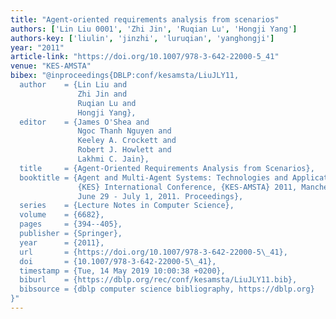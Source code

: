 ```yaml
---
title: "Agent-oriented requirements analysis from scenarios"
authors: ['Lin Liu 0001', 'Zhi Jin', 'Ruqian Lu', 'Hongji Yang']
authors-key: ['liulin', 'jinzhi', 'luruqian', 'yanghongji']
year: "2011"
article-link: "https://doi.org/10.1007/978-3-642-22000-5_41"
venue: "KES-AMSTA"
bibex: "@inproceedings{DBLP:conf/kesamsta/LiuJLY11,
  author    = {Lin Liu and
               Zhi Jin and
               Ruqian Lu and
               Hongji Yang},
  editor    = {James O'Shea and
               Ngoc Thanh Nguyen and
               Keeley A. Crockett and
               Robert J. Howlett and
               Lakhmi C. Jain},
  title     = {Agent-Oriented Requirements Analysis from Scenarios},
  booktitle = {Agent and Multi-Agent Systems: Technologies and Applications - 5th
               {KES} International Conference, {KES-AMSTA} 2011, Manchester, UK,
               June 29 - July 1, 2011. Proceedings},
  series    = {Lecture Notes in Computer Science},
  volume    = {6682},
  pages     = {394--405},
  publisher = {Springer},
  year      = {2011},
  url       = {https://doi.org/10.1007/978-3-642-22000-5\_41},
  doi       = {10.1007/978-3-642-22000-5\_41},
  timestamp = {Tue, 14 May 2019 10:00:38 +0200},
  biburl    = {https://dblp.org/rec/conf/kesamsta/LiuJLY11.bib},
  bibsource = {dblp computer science bibliography, https://dblp.org}
}"
---
```

